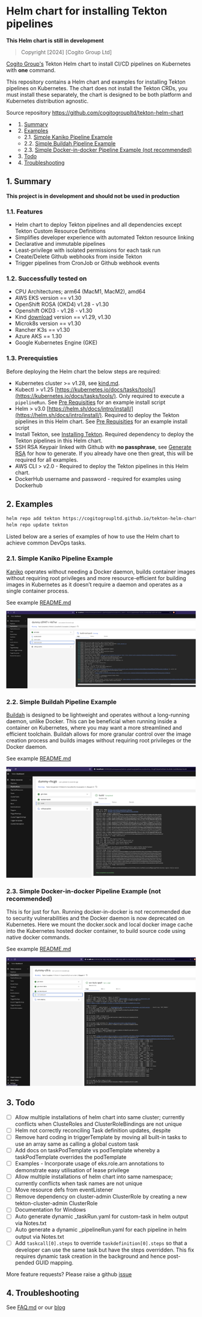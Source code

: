 # Helm chart for installing Tekton pipelines 

**This Helm chart is still in development**

> Copyright [2024] [Cogito Group Ltd]

[Cogito Group's](https://cogitogroup.co.uk) Tekton Helm chart to install CI/CD pipelines on Kubernetes with **one** command.

This repository contains a Helm chart and examples for installing Tekton pipelines on Kubernetes. The chart does not install the Tekton CRDs, you must install these separately, the chart is designed to be both platform and Kubernetes distribution agnostic.

Source repository https://github.com/cogitogroupltd/tekton-helm-chart


 
<!-- vscode-markdown-toc -->
* 1. [Summary](#Summary)
* 2. [Examples](#Examples)
	* 2.1. [Simple Kaniko Pipeline Example](#SimpleKanikoPipelineExample)
	* 2.2. [Simple Buildah Pipeline Example](#SimpleBuildahPipelineExample)
	* 2.3. [Simple Docker-in-docker Pipeline Example (not recommended)](#SimpleDocker-in-dockerPipelineExamplenotrecommended)
* 3. [Todo](#Todo)
* 4. [Troubleshooting](#Troubleshooting)

<!-- vscode-markdown-toc-config
	numbering=true
	autoSave=true
	/vscode-markdown-toc-config -->
<!-- /vscode-markdown-toc -->

##  1. <a name='Summary'></a>Summary

**This project is in development and should not be used in production**


###  1.1. <a name='Features'></a>Features

- Helm chart to deploy Tekton pipelines and all dependencies except Tekton Custom Resource Definitions
- Simplifies developer experience with automated Tekton resource linking  
- Declarative and immutable pipelines 
- Least-privilege with isolated permissions for each task run
- Create/Delete Github webhooks from inside Tekton
- Trigger pipelines from CronJob or Github webhook events


###  1.2. <a name='Successfullytestedon'></a>Successfully tested on

- CPU Architectures; arm64 (MacM1, MacM2), amd64
- AWS EKS version == v1.30
- OpenShift ROSA (OKD4) v1.28 - v1.30
- Openshift OKD3 - v1.28 - v1.30
- Kind [download](https://kind.sigs.k8s.io/) version == v1.29, v1.30
- Microk8s version == v1.30
- Rancher K3s == v1.30
- Azure AKS == 1.30
- Google Kubernetes Engine (GKE)

###  1.3. <a name='Prerequisties'></a>Prerequisties

Before deploying the Helm chart the below steps are required:

- Kubernetes cluster >= v1.28, see [kind.md](./docs/kind.md).
- Kubectl > v1.25 [https://kubernetes.io/docs/tasks/tools/](https://kubernetes.io/docs/tasks/tools/). Only required to execute a `pipelineRun`. See [Pre Requisities](./docs/prereqs.md) for an example install script
- Helm > v3.0 [https://helm.sh/docs/intro/install/](https://helm.sh/docs/intro/install/). Required to deploy the Tekton pipelines in this Helm chart. See [Pre Requisities](./docs/prereqs.md) for an example install script
- Install Tekton, see [Installing Tekton](./docs/installing_tekton.md). Required dependency to deploy the Tekton pipelines in this Helm chart.
- SSH RSA Keypair linked with Github with **no passphrase**, see [Generate RSA](./docs/generate_rsa.md) for how to generate. If you already have one then great, this will be required for all examples.
- AWS CLI > v2.0 - Required to deploy the Tekton pipelines in this Helm chart.
- DockerHub username and password - required for examples using Dockerhub


##  2. <a name='Examples'></a>Examples 


```bash
helm repo add tekton https://cogitogroupltd.github.io/tekton-helm-chart
helm repo update tekton
```

Listed below are a series of examples of how to use the Helm chart to achieve common DevOps tasks. 


###  2.1. <a name='SimpleKanikoPipelineExample'></a>Simple Kaniko Pipeline Example 

[Kaniko](https://github.com/GoogleContainerTools/kaniko)  operates without needing a Docker daemon, builds container images without requiring root privileges and more resource-efficient for building images in Kubernetes as it doesn’t require a daemon and operates as a single container process.

See example [README.md](./examples/kaniko-build-deploy/README.md)

![](./examples/kaniko-build-deploy/2022-10-17-23-36-33.png)

###  2.2. <a name='SimpleBuildahPipelineExample'></a>Simple Buildah Pipeline Example

[Buildah](https://buildah.io/) is designed to be lightweight and operates without a long-running daemon, unlike Docker. This can be beneficial when running inside a container on Kubernetes, where you may want a more streamlined and efficient toolchain. Buildah allows for more granular control over the image creation process and builds images without requiring root privileges or the Docker daemon.


See example [README.md](./examples/buildah-build-deploy/README.md)

![](./examples/buildah-build-deploy/2022-10-18-00-06-27.png)



###  2.3. <a name='SimpleDocker-in-dockerPipelineExamplenotrecommended'></a>Simple Docker-in-docker Pipeline Example (not recommended)

This is for just for fun. Running docker-in-docker is not recommended due to security vulnerabilities and the Docker daemon is now deprecated on Kubernetes. Here we mount the docker.sock and local docker image cache into the Kubernetes hosted docker container, to build source code using native docker commands. 

See example [README.md](./examples/dind-ecr-build-deploy/README.md)


![](./examples/dind-ecr-build-deploy/2022-10-17-23-18-35.png)



##  3. <a name='Todo'></a>Todo

- [ ] Allow multiple installations of helm chart into same cluster; currently conflicts when ClusteRoles and ClusterRoleBindings are not unique
- [ ] Helm not correctly reconciling Task definition updates, despite 
- [ ] Remove hard coding in triggerTemplate by moving all built-in tasks to use an array same as calling a global custom task
- [ ] Add docs on taskPodTemplate vs podTemplate whereby a taskPodTemplate overrides the podTemplate
- [ ] Examples - Incorporate usage of eks.role.arn annotations to demonstrate easy utilisation of lease privilege
- [ ] Allow multiple installations of helm chart into same namespace; currently conflicts when task names are not unique
- [ ] Move resource defs from eventListener
- [ ] Remove dependency on cluster-admin ClusterRole by creating a new tekton-cluster-admin ClusterRole
- [ ] Documentation for Windows
- [ ] Auto generate dynamic \_taskRun.yaml for custom-task in helm output via Notes.txt
- [ ] Auto generate a dynamic \_pipelineRun.yaml for each pipeline in helm output via Notes.txt
- [ ] Add `taskcall[0].steps` to override `taskdefinition[0].steps` so that a developer can use the same task but have the steps overridden. This fix requires dynamic task creation in the background and hence post-pended GUID mapping.

More feature requests? Please raise a github [issue](https://github.com/cogitogroupltd/tekton-helm-chart/issues)

##  4. <a name='Troubleshooting'></a>Troubleshooting

See [FAQ.md](./docs/FAQ.md) or our [blog](https://cogitogroup.co.uk/blog)
